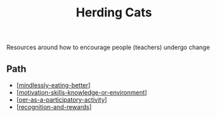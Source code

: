 ﻿---
title: Herding Cats
---
Resources around how to encourage people (teachers) undergo change

## Path

- [[mindlessly-eating-better]]
- [[motivation-skills-knowledge-or-environment]]
- [[oer-as-a-participatory-activity]]
- [[recognition-and-rewards]]


[//begin]: # "Autogenerated link references for markdown compatibility"
[mindlessly-eating-better]: ../herding-cats/mindlessly-eating-better "Mindlessly eating better"
[motivation-skills-knowledge-or-environment]: ../herding-cats/motivation-skills-knowledge-or-environment "Motivation, skills, knowledge or environment"
[oer-as-a-participatory-activity]: ../herding-cats/oer-as-a-participatory-activity "OER as a participatory activity"
[recognition-and-rewards]: ../herding-cats/recognition-and-rewards "Recognition and rewards"
[//end]: # "Autogenerated link references"
